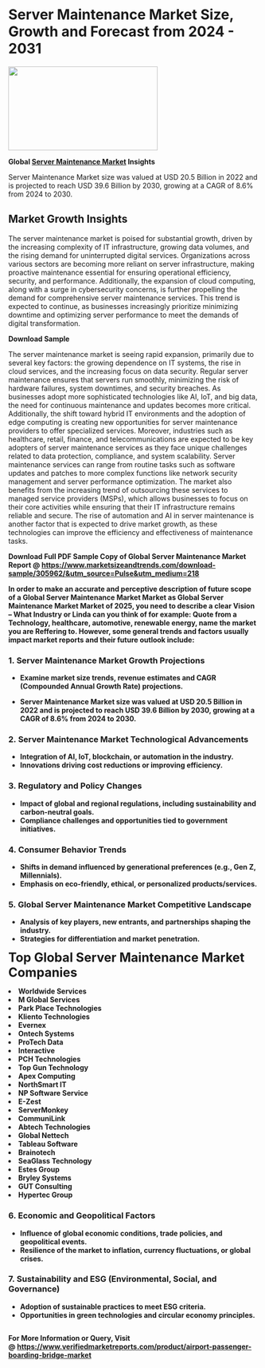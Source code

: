 <H1>Server Maintenance Market Size, Growth and Forecast from 2024 - 2031</H1><img class="aligncenter size-medium wp-image-584254" src="https://thirdeyenews.in/wp-content/uploads/2024/09/Global-Market-Research-300x168.jpeg" alt="" width="300" height="168" /><p><strong>Global&nbsp;<a href="https://www.marketsizeandtrends.com/download-sample/305962/&amp;utm_source=Pulse&amp;utm_medium=218">Server Maintenance Market</a> Insights</strong></p><p>Server Maintenance Market size was valued at USD 20.5 Billion in 2022 and is projected to reach USD 39.6 Billion by 2030, growing at a CAGR of 8.6% from 2024 to 2030.</p><p><h2>Market Growth Insights</h2> <p>The server maintenance market is poised for substantial growth, driven by the increasing complexity of IT infrastructure, growing data volumes, and the rising demand for uninterrupted digital services. Organizations across various sectors are becoming more reliant on server infrastructure, making proactive maintenance essential for ensuring operational efficiency, security, and performance. Additionally, the expansion of cloud computing, along with a surge in cybersecurity concerns, is further propelling the demand for comprehensive server maintenance services. This trend is expected to continue, as businesses increasingly prioritize minimizing downtime and optimizing server performance to meet the demands of digital transformation.</p> <p><strong>Download Sample</strong></p> <p>The server maintenance market is seeing rapid expansion, primarily due to several key factors: the growing dependence on IT systems, the rise in cloud services, and the increasing focus on data security. Regular server maintenance ensures that servers run smoothly, minimizing the risk of hardware failures, system downtimes, and security breaches. As businesses adopt more sophisticated technologies like AI, IoT, and big data, the need for continuous maintenance and updates becomes more critical. Additionally, the shift toward hybrid IT environments and the adoption of edge computing is creating new opportunities for server maintenance providers to offer specialized services. Moreover, industries such as healthcare, retail, finance, and telecommunications are expected to be key adopters of server maintenance services as they face unique challenges related to data protection, compliance, and system scalability. Server maintenance services can range from routine tasks such as software updates and patches to more complex functions like network security management and server performance optimization. The market also benefits from the increasing trend of outsourcing these services to managed service providers (MSPs), which allows businesses to focus on their core activities while ensuring that their IT infrastructure remains reliable and secure. The rise of automation and AI in server maintenance is another factor that is expected to drive market growth, as these technologies can improve the efficiency and effectiveness of maintenance tasks. <p><strong></p><p><span class=""><strong>Download Full PDF Sample Copy of Global Server Maintenance Market Report</strong> @ <a href="https://www.marketsizeandtrends.com/download-sample/305962/&amp;utm_source=Pulse&amp;utm_medium=218" target="_blank">https://www.marketsizeandtrends.com/download-sample/305962/&amp;utm_source=Pulse&amp;utm_medium=218</a></span></p><p>In order to make an accurate and perceptive description of future scope of a Global&nbsp;Server Maintenance Market Market as Global&nbsp;Server Maintenance Market Market of 2025, you need to describe a clear Vision &ndash; What Industry or Linda can you think of for example: Quote from a Technology, healthcare, automotive, renewable energy, name the market you are Reffering to. However, some general trends and factors usually impact market reports and their future outlook include:</p><h3>1.&nbsp;<strong>Server Maintenance Market Growth Projections</strong></h3><ul><li>Examine market size trends, revenue estimates and CAGR (Compounded Annual Growth Rate) projections.</li><li><p>Server Maintenance Market size was valued at USD 20.5 Billion in 2022 and is projected to reach USD 39.6 Billion by 2030, growing at a CAGR of 8.6% from 2024 to 2030.</p></li></ul><h3>2.&nbsp;<strong>Server Maintenance Market Technological Advancements</strong></h3><ul><li>Integration of AI, IoT, blockchain, or automation in the industry.</li><li>Innovations driving cost reductions or improving efficiency.</li></ul><h3>3.&nbsp;<strong>Regulatory and Policy Changes</strong></h3><ul><li>Impact of global and regional regulations, including sustainability and carbon-neutral goals.</li><li>Compliance challenges and opportunities tied to government initiatives.</li></ul><h3>4.&nbsp;<strong>Consumer Behavior Trends</strong></h3><ul><li>Shifts in demand influenced by generational preferences (e.g., Gen Z, Millennials).</li><li>Emphasis on eco-friendly, ethical, or personalized products/services.</li></ul><h3>5.&nbsp;<strong>Global Server Maintenance Market Competitive Landscape</strong></h3><ul><li>Analysis of key players, new entrants, and partnerships shaping the industry.</li><li>Strategies for differentiation and market penetration.</li></ul><p data-pm-slice="1 1 []"><span style="color: inherit; font-family: inherit; font-size: 25px;">Top Global Server Maintenance Market Companies</span></p><div class="" data-test-id=""><p><li>Worldwide Services</li><li> M Global Services</li><li> Park Place Technologies</li><li> Kliento Technologies</li><li> Evernex</li><li> Ontech Systems</li><li> ProTech Data</li><li> Interactive</li><li> PCH Technologies</li><li> Top Gun Technology</li><li> Apex Computing</li><li> NorthSmart IT</li><li> NP Software Service</li><li> E-Zest</li><li> ServerMonkey</li><li> CommuniLink</li><li> Abtech Technologies</li><li> Global Nettech</li><li> Tableau Software</li><li> Brainotech</li><li> SeaGlass Technology</li><li> Estes Group</li><li> Bryley Systems</li><li> GUT Consulting</li><li> Hypertec Group</li></p></div><h3>6.&nbsp;<strong>Economic and Geopolitical Factors</strong></h3><ul><li>Influence of global economic conditions, trade policies, and geopolitical events.</li><li>Resilience of the market to inflation, currency fluctuations, or global crises.</li></ul><h3>7.&nbsp;<strong>Sustainability and ESG (Environmental, Social, and Governance)</strong></h3><ul><li>Adoption of sustainable practices to meet ESG criteria.</li><li>Opportunities in green technologies and circular economy principles.</li></ul><h2><strong style="font-size: 14px;">For More Information or Query, Visit @&nbsp;</strong><a style="background-color: #ffffff; font-size: 14px;" href="https://www.marketsizeandtrends.com/report/server-maintenance-market/" target="_blank">https://www.verifiedmarketreports.com/product/airport-passenger-boarding-bridge-market</a></h2>
